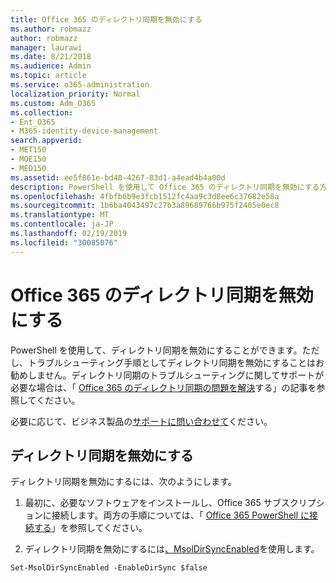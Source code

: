 ```yaml
---
title: Office 365 のディレクトリ同期を無効にする
ms.author: robmazz
author: robmazz
manager: laurawi
ms.date: 8/21/2018
ms.audience: Admin
ms.topic: article
ms.service: o365-administration
localization_priority: Normal
ms.custom: Adm_O365
ms.collection:
- Ent_O365
- M365-identity-device-management
search.appverid:
- MET150
- MOE150
- MED150
ms.assetid: ee5f861e-bd48-4267-83d1-a4ead4b4a00d
description: PowerShell を使用して Office 365 のディレクトリ同期を無効にする方法について説明します。
ms.openlocfilehash: 4fbfb6b9e3fcb1512fc4aa9c3d8ee6c37682e58a
ms.sourcegitcommit: 1b6ba4043497c27b3a89689766b975f2405e0ec8
ms.translationtype: MT
ms.contentlocale: ja-JP
ms.lasthandoff: 02/19/2019
ms.locfileid: "30085076"
---
```

# <a name="turn-off-directory-synchronization-for-office-365"></a>Office 365 のディレクトリ同期を無効にする
PowerShell を使用して、ディレクトリ同期を無効にすることができます。ただし、トラブルシューティング手順としてディレクトリ同期を無効にすることはお勧めしません。ディレクトリ同期のトラブルシューティングに関してサポートが必要な場合は、「 [Office 365 のディレクトリ同期の問題を解決](fix-problems-with-directory-synchronization.md)する」の記事を参照してください。 
  
必要に応じて、ビジネス製品の[サポートに問い合わせて](https://support.office.com/article/32a17ca7-6fa0-4870-8a8d-e25ba4ccfd4b)ください。
  
## <a name="turn-off-directory-synchronization"></a>ディレクトリ同期を無効にする  
ディレクトリ同期を無効にするには、次のようにします。
  
1. 最初に、必要なソフトウェアをインストールし、Office 365 サブスクリプションに接続します。両方の手順については、「 [Office 365 PowerShell に接続する](https://go.microsoft.com/fwlink/p/?LinkId=821938)」を参照してください。
    
2. ディレクトリ同期を無効にするには[、MsolDirSyncEnabled](https://go.microsoft.com/fwlink/p/?LinkId=821939)を使用します。 
    
  ```
  Set-MsolDirSyncEnabled -EnableDirSync $false
  ```